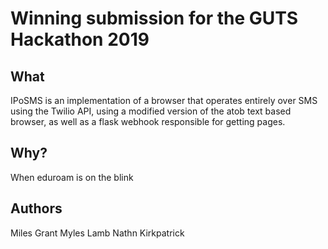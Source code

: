 # Winning submission for the GUTS Hackathon 2019

## What

IPoSMS is an implementation of a browser that operates entirely over SMS using the Twilio API, using a modified 
version of the atob text based browser, as well as a flask webhook responsible for getting pages.

## Why?

When eduroam is on the blink

## Authors

Miles Grant
Myles Lamb
Nathn Kirkpatrick
